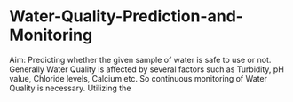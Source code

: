 # Water-Quality-Prediction-and-Monitoring
Aim: Predicting whether the given sample of water is safe to use or not.
Generally Water Quality is affected by several factors such as Turbidity, pH value, Chloride levels, Calcium etc.
So continuous monitoring of Water Quality is necessary. Utilizing the 
